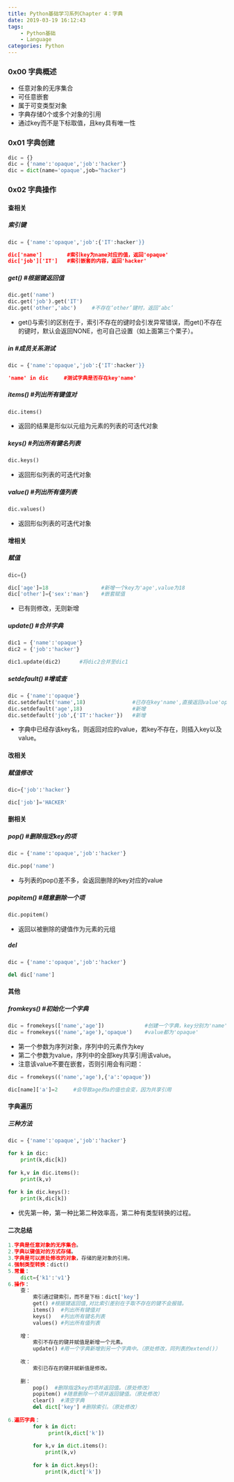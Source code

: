 ```yaml
---
title: Python基础学习系列Chapter 4：字典
date: 2019-03-19 16:12:43
tags:
	- Python基础
	- Language
categories: Python
---
```


### 0x00 字典概述

- 任意对象的无序集合
- 可任意嵌套
- 属于可变类型对象 
- 字典存储0个或多个对象的引用
- 通过key而不是下标取值，且key具有唯一性

<!-- more -->

### 0x01 字典创建

```python
dic = {}
dic = {'name':'opaque','job':'hacker'}
dic = dict(name='opaque',job="hacker")
```

### 0x02 字典操作

#### **查相关**

##### 索引键

```python
dic = {'name':'opaque','job':{'IT':hacker'}}

dic['name']        #索引key为name对应的值，返回'opaque'
dic['job']['IT']   #索引嵌套的内容，返回'hacker'
```

##### get() #根据键返回值

```python
dic.get('name')
dic.get('job').get('IT')
dic.get('other','abc')     #不存在‘other’键时，返回‘abc’
```

- get()与索引的区别在于，索引不存在的键时会引发异常错误，而get()不存在的键时，默认会返回NONE，也可自己设置（如上面第三个栗子）。

##### in #成员关系测试

```python
dic = {'name':'opaque','job':{'IT':hacker'}}

'name' in dic     #测试字典是否存在key'name'
```

##### items() #列出所有键值对

```python
dic.items()
```

- 返回的结果是形似以元组为元素的列表的可迭代对象

##### keys() #列出所有键名列表

```python
dic.keys()
```

- 返回形似列表的可迭代对象

##### value() #列出所有值列表

```python
dic.values()
```

- 返回形似列表的可迭代对象

#### **增相关**

##### 赋值

```python
dic={}

dic['age']=18                 #新增一个key为'age',value为18
dic['other']={'sex':'man'}    #嵌套赋值
```

- 已有则修改，无则新增

##### update() #合并字典

```python
dic1 = {'name':'opaque'}
dic2 = {'job':'hacker'}

dic1.update(dic2)      #将dic2合并至dic1
```

##### setdefault() #增或查

```python
dic = {'name':'opaque'}
dic.setdefault('name',18)               #已存在key'name',直接返回value'opaque'
dic.setdefault('age',18)                #新增
dic.setdefault('job',{'IT':'hacker'})   #新增
```

- 字典中已经存该key名，则返回对应的value，若key不存在，则插入key以及value。

#### **改相关**

##### 赋值修改

```python
dic={'job':'hacker'}

dic['job']='HACKER'
```

#### **删相关**

##### pop() #删除指定key的项

```python
dic = {'name':'opaque','job':'hacker'}

dic.pop('name')
```

- 与列表的pop()差不多，会返回删除的key对应的value

##### popitem() #随意删除一个项

```python
dic.popitem()
```

- 返回以被删除的键值作为元素的元组

##### del

```python
dic = {'name':'opaque','job':'hacker'}

del dic['name']
```

#### **其他**

##### fromkeys() #初始化一个字典

```python
dic = fromekeys(['name','age'])             #创建一个字典，key分别为'name'、'age',value都为NONE
dic = fromekeys(('name','age'),'opaque')    #value都为'opaque'
```

- 第一个参数为序列对象，序列中的元素作为key
- 第二个参数为value，序列中的全部key共享引用该value。
- 注意该value不要在嵌套，否则引用会有问题：

```python
dic = fromekeys(('name','age'),{'a':'opaque'})

dic[name]['a']=2     #会导致age的a的值也会变，因为共享引用
```

#### **字典遍历**

##### 三种方法

```python
dic = {'name':'opaque','job':'hacker'}

for k in dic:
    print(k,dic[k])
    
for k,v in dic.items():
    print(k,v)
    
for k in dic.keys():
    print(k,dic[k])

```

- 优先第一种，第一种比第二种效率高，第二种有类型转换的过程。

#### 二次总结

```python
1.字典是任意对象的无序集合。
2.字典以键值对的方式存储。
3.字典是可以原处修改的对象，存储的是对象的引用。
4.强制类型转换：dict()
5.常量：
	dict={'k1':'v1'}
6.操作：
	查：
		索引通过键索引，而不是下标：dict['key']
		get() #根据键返回值,对比索引差别在于取不存在的键不会报错。
		items()  #列出所有键值对
		keys()   #列出所有键名列表
		values() #列出所有值列表
		
	增：
		索引不存在的键并赋值是新增一个元素。
		update() #用一个字典新增到另一个字典中。（原处修改，同列表的extend()）
		
	改：
		索引已存在的键并赋新值是修改。
	
	删：
		pop()  #删除指定key的项并返回值。（原处修改）
		popitem() #随意删除一个项并返回键值。（原处修改）
		clear()	 #清空字典
		del dict['key'] #删除索引。（原处修改）
		
6.遍历字典：
		for k in dict:
			 print(k,dict['k'])
		
		for k,v in dict.items():
			print(k,v)
			
		for k in dict.keys():
			print(k,dict['k'])

```

